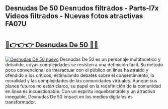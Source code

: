 ## Desnudas De 50 D𝚎sn𝚞dos filtr𝚊dos - Parts-l7x Vid𝚎os filtr𝚊dos - N𝚞evas f𝚘tos atr𝚊ctivas FA07U

# <h2><a href="http://mb1spu.tromn.icu/?c=Desnudas+De+50">🔗👉👉👉 Desnudas De 50 🔗🔗</a></h2>

[![Desnudas De 50 nuevo](https://i.imgur.com/pEAQMta.gif)](http://mb1spu.tromn.icu/?c=Desnudas+De+50)
Desnudas De 50 es un personaje multifacético y debatido, cuyas complejidades se resisten a una definición fácil.  Su método poco convencional de interactuar con el público en línea ha atraído y ofendido a los críticos, estimulando debates sobre el consentimiento, la moralidad y las complejidades de las comunidades virtuales. Aunque sus planes futuros no están claros, su papel en la redefinición de la comunidad en línea es incuestionable. Con un espíritu inquebrantable y un atractivo innegable, Desnudas De 50 impact en los medios digitales es transformador.
